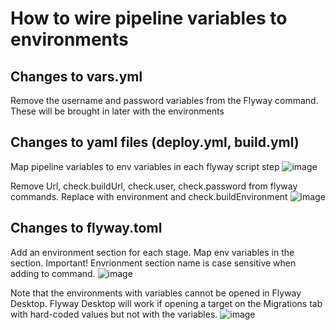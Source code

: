 # How to wire pipeline variables to environments
## Changes to vars.yml
Remove the username and password variables from the Flyway command. These will be brought in later with the environments
## Changes to yaml files (deploy.yml, build.yml)
Map pipeline variables to env variables in each flyway script step
![image](https://github.com/kathikelRG/Flyway-Sample-Pipelines/assets/148022047/f36e5012-bd06-46ad-9dcc-64f92e110a7c)

Remove Url, check.buildUrl, check.user, check.password from flyway commands. Replace with environment and check.buildEnvironment
![image](https://github.com/kathikelRG/Flyway-Sample-Pipelines/assets/148022047/d8d812ad-6b87-4e74-941e-7d69c8208f5b)

## Changes to flyway.toml
Add an environment section for each stage. Map env variables in the section. Important! Envrionment section name is case sensitive when adding to command.
![image](https://github.com/kathikelRG/Flyway-Sample-Pipelines/assets/148022047/29d694e1-15b5-4e2d-b195-7939b3045701)

Note that the environments with variables cannot be opened in Flyway Desktop. Flyway Desktop will work if opening a target on the Migrations tab with hard-coded values but not with the variables. 
![image](https://github.com/kathikelRG/Flyway-Sample-Pipelines/assets/148022047/c995cf32-b5c9-4d93-ae8e-c15605d39c3e)

